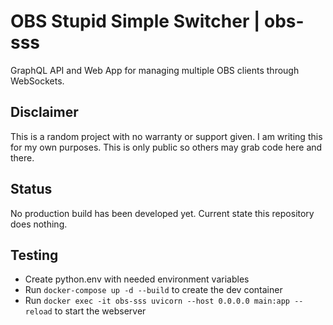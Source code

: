 # OBS Stupid Simple Switcher | obs-sss

GraphQL API and Web App for managing multiple OBS clients through WebSockets.

## Disclaimer

This is a random project with no warranty or support given. I am writing this for my own purposes. This is only public so others may grab code here and there.

## Status

No production build has been developed yet. Current state this repository does nothing.

## Testing

- Create python.env with needed environment variables
- Run `docker-compose up -d --build` to create the dev container
- Run `docker exec -it obs-sss uvicorn --host 0.0.0.0 main:app --reload` to start the webserver
